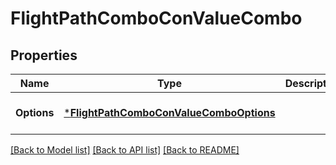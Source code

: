 # FlightPathComboConValueCombo

## Properties
Name | Type | Description | Notes
------------ | ------------- | ------------- | -------------
**Options** | [***FlightPathComboConValueComboOptions**](flightPath_Combo_ConValueCombo_options.md) |  | [optional] [default to null]

[[Back to Model list]](../README.md#documentation-for-models) [[Back to API list]](../README.md#documentation-for-api-endpoints) [[Back to README]](../README.md)


